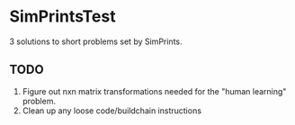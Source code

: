 # SimPrintsTest

3 solutions to short problems set by SimPrints.

## TODO
1. Figure out nxn matrix transformations needed for the "human learning" problem.
2. Clean up any loose code/buildchain instructions
